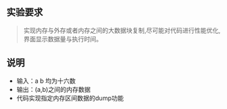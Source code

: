 ## 实验要求
 > 实现内存与外存或者内存之间的大数据块复制,尽可能对代码进行性能优化,界面显示数据量与执行时间。

## 说明
 - 输入：a b 均为十六数
 - 输出：(a,b)之间的内存数据
 - 代码实现指定内存区间数据的dump功能

